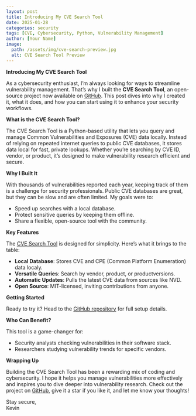 ```yaml
---
layout: post
title: Introducing My CVE Search Tool
date: 2025-01-28
categories: security
tags: [CVE, Cybersecurity, Python, Vulnerability Management]
author: [Your Name]
image:
  path: /assets/img/cve-search-preview.jpg
  alt: CVE Search Tool Preview
---
```


**Introducing My CVE Search Tool**

As a cybersecurity enthusiast, I’m always looking for ways to streamline vulnerability management. That’s why I built the **CVE Search Tool**, an open-source project now available on [GitHub](https://github.com/kw-soft/cveSearch). This post dives into why I created it, what it does, and how you can start using it to enhance your security workflows.

**What is the CVE Search Tool?**

The CVE Search Tool is a Python-based utility that lets you query and manage Common Vulnerabilities and Exposures (CVE) data locally. Instead of relying on repeated internet queries to public CVE databases, it stores data local for fast, private lookups. Whether you’re searching by CVE ID, vendor, or product, it’s designed to make vulnerability research efficient and secure.

**Why I Built It**

With thousands of vulnerabilities reported each year, keeping track of them is a challenge for security professionals. Public CVE databases are great, but they can be slow and are often limited. My goals were to:
- Speed up searches with a local database.
- Protect sensitive queries by keeping them offline.
- Share a flexible, open-source tool with the community.

**Key Features**

The [CVE Search Tool](https://github.com/kw-soft/cveSearch) is designed for simplicity. Here’s what it brings to the table:

- **Local Database**: Stores CVE and CPE (Common Platform Enumeration) data localy.
- **Versatile Queries**: Search by vendor, product, or productversions.
- **Automatic Updates**: Pulls the latest CVE data from sources like NVD.
- **Open Source**: MIT-licensed, inviting contributions from anyone.

**Getting Started**

Ready to try it? Head to the [GitHub repository](https://github.com/kw-soft/cveSearch) for full setup details. 


**Who Can Benefit?**

This tool is a game-changer for:
- Security analysts checking vulnerabilities in their software stack.
- Researchers studying vulnerability trends for specific vendors.



**Wrapping Up**

Building the CVE Search Tool has been a rewarding mix of coding and cybersecurity. I hope it helps you manage vulnerabilities more effectively and inspires you to dive deeper into vulnerability research. Check out the project on [GitHub](https://github.com/kw-soft/cveSearch), give it a star if you like it, and let me know your thoughts!

Stay secure,  
Kevin